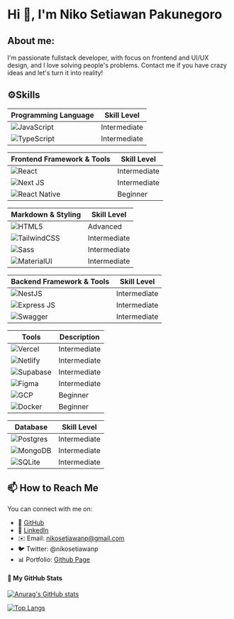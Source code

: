 # Hi 👋, I'm Niko Setiawan Pakunegoro

## About me:

I'm passionate fullstack developer, with focus on frontend and UI/UX design, and I love solving people's problems. Contact me if you have crazy ideas and let's turn it into reality!

## ⚙️Skills

| Programming Language                                                                                                         | Skill Level  |
| ---------------------------------------------------------------------------------------------------------------------------- | ------------ |
| ![JavaScript](https://img.shields.io/badge/javascript-%23323330.svg?style=for-the-badge&logo=javascript&logoColor=%23F7DF1E) | Intermediate |
| ![TypeScript](https://img.shields.io/badge/typescript-%23007ACC.svg?style=for-the-badge&logo=typescript&logoColor=white)     | Intermediate |

| Frontend Framework & Tools                                                                                        | Skill Level  |
| ----------------------------------------------------------------------------------------------------------------- | ------------ |
| ![React](https://img.shields.io/badge/react-%2320232a.svg?style=for-the-badge&logo=react&logoColor=%2361DAFB)     | Intermediate |
| ![Next JS](https://img.shields.io/badge/Next-black?style=for-the-badge&logo=next.js&logoColor=white)              | Intermediate |
| ![React Native](https://img.shields.io/badge/React_Native-20232A?style=for-the-badge&logo=react&logoColor=61DAFB) | Beginner     |

| Markdown & Styling                                                                                                           | Skill Level  |
| ---------------------------------------------------------------------------------------------------------------------------- | ------------ |
| ![HTML5](https://img.shields.io/badge/HTML5-E34F26?style=for-the-badge&logo=html5&logoColor=white)                           | Advanced     |
| ![TailwindCSS](https://img.shields.io/badge/tailwindcss-%2338B2AC.svg?style=for-the-badge&logo=tailwind-css&logoColor=white) | Intermediate |
| ![Sass](https://img.shields.io/badge/Sass-CC6699?style=for-the-badge&logo=sass&logoColor=white)                              | Intermediate |
| ![MaterialUI](https://img.shields.io/badge/Material--UI-0081CB?style=for-the-badge&logo=material-ui&logoColor=white)         | Intermediate |

| Backend Framework & Tools                                                                                     | Skill Level  |
| ------------------------------------------------------------------------------------------------------------- | ------------ |
| ![NestJS](https://img.shields.io/badge/nestjs-%23E0234E.svg?style=for-the-badge&logo=nestjs&logoColor=white)  | Intermediate |
| ![Express JS](https://img.shields.io/badge/Express.js-404D59?style=for-the-badge)                             | Intermediate |
| ![Swagger](https://img.shields.io/badge/-Swagger-%23Clojure?style=for-the-badge&logo=swagger&logoColor=white) | Intermediate |

| Tools                                                                                                                   | Description  |
| ----------------------------------------------------------------------------------------------------------------------- | ------------ |
| ![Vercel](https://img.shields.io/badge/vercel-%23000000.svg?style=for-the-badge&logo=vercel&logoColor=white)            | Intermediate |
| ![Netlify](https://img.shields.io/badge/netlify-%23000000.svg?style=for-the-badge&logo=netlify&logoColor=#00C7B7)       | Intermediate |
| ![Supabase](https://img.shields.io/badge/Supabase-3ECF8E?style=for-the-badge&logo=supabase&logoColor=white)             | Intermediate |
| ![Figma](https://img.shields.io/badge/figma-%23F24E1E.svg?style=for-the-badge&logo=figma&logoColor=white)               | Intermediate |
| ![GCP](https://img.shields.io/badge/Google%20Cloud-%234285F4.svg?style=for-the-badge&logo=google-cloud&logoColor=white) | Beginner     |
| ![Docker](https://img.shields.io/badge/docker-%230db7ed.svg?style=for-the-badge&logo=docker&logoColor=white)            | Beginner     |

| Database                                                                                                             | Skill Level  |
| -------------------------------------------------------------------------------------------------------------------- | ------------ |
| ![Postgres](https://img.shields.io/badge/postgres-%23316192.svg?style=for-the-badge&logo=postgresql&logoColor=white) | Intermediate |
| ![MongoDB](https://img.shields.io/badge/MongoDB-4EA94B?style=for-the-badge&logo=mongodb&logoColor=white)             | Intermediate |
| ![SQLite](https://img.shields.io/badge/SQLite-07405E?style=for-the-badge&logo=sqlite&logoColor=white)                | Intermediate |

## 📫 How to Reach Me

You can connect with me on:

- 🔸 [GitHub](https://github.com/nikosetiawanp)
- 🔗 [LinkedIn](https://linkedin.com/in/nikosetiawanp)
- ✉️ Email: nikosetiawanp@gmail.com
- 🐦 Twitter: @nikosetiawanp
- 📊 Portfolio: [Github Page](https://github.com/nikosetiawanp?tab=repositories)

#### 🚀 My GitHub Stats

[![Anurag's GitHub stats](https://github-readme-stats.vercel.app/api?username=nikosetiawanp&show_icons=true&hide_title=true&show_owner=true)](https://github.com/nikosetiawanp/nikosetiawanp)

[![Top Langs](https://github-readme-stats.vercel.app/api/top-langs/?username=nikosetiawanp&langs_count=10&layout=compact)](https://github.com/nikosetiawanp/nikosetiawanp)

<!-- [![My Skills](https://skillicons.dev/icons?i=html,sass,ts,tailwind,react,nextjs,express,nestjs,prisma,supabase,postgres,mongodb,netlify,gcp,postman&perline=5)](https://skillicons.dev) -->

<!-- <h3 align="left">Connect with me:</h3>

<p align="left">
  <a href="https://wa.me/081383870011" target="blank"><img align="center" src="https://img.shields.io/badge/WhatsApp-25D366?style=for-the-badge&logo=whatsapp&logoColor=white" alt="nikosetiawanp"/></a>
<a href="https://linkedin.com/in/nikosetiawanp" target="blank"><img align="center" src="https://img.shields.io/badge/LinkedIn-0077B5?style=for-the-badge&logo=linkedin&logoColor=white" alt="nikosetiawanp"/></a>
<a href="https://twitter.com/nikosetiawanp" target="blank"><img align="center" src="https://img.shields.io/badge/Twitter-1DA1F2?style=for-the-badge&logo=twitter&logoColor=white" alt="nikosetiawanp"/></a>
<a href="https://www.codewars.com/users/nikosetiawanp" target="blank"><img align="center" src="https://img.shields.io/badge/Codewars-B1361E?style=for-the-badge&logo=Codewars&logoColor=white" alt="nikosetiawanp"/></a>
</p> -->
